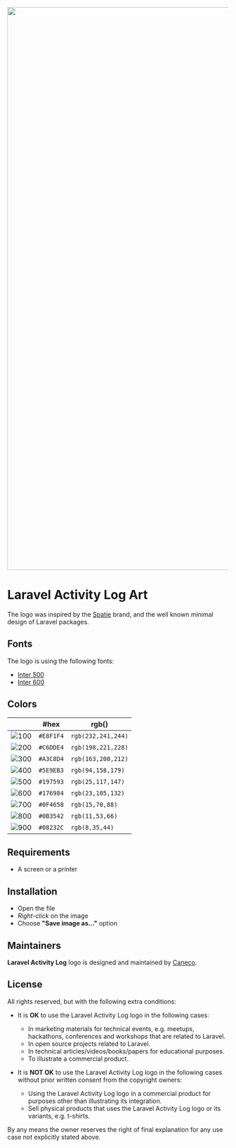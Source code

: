 <p align="center">
    <img src="/art/socialcard.png" width="1280" title="Social Card of Laravel Activity Log">
</p>

# Laravel Activity Log Art

The logo was inspired by the [Spatie](https://spatie.be) brand, and the well known minimal design of Laravel packages.

## Fonts

The logo is using the following fonts:

- [Inter 500](https://fonts.google.com/specimen/Inter#500)
- [Inter 600](https://fonts.google.com/specimen/Inter#600)

## Colors

|                            |#hex     |rgb()             |
|---                         |---      |---               |
|![100](/art/palette/100.png)|`#E8F1F4`|`rgb(232,241,244)`|
|![200](/art/palette/200.png)|`#C6DDE4`|`rgb(198,221,228)`|
|![300](/art/palette/300.png)|`#A3C8D4`|`rgb(163,200,212)`|
|![400](/art/palette/400.png)|`#5E9EB3`|`rgb(94,158,179)` |
|![500](/art/palette/500.png)|`#197593`|`rgb(25,117,147)` |
|![600](/art/palette/600.png)|`#176984`|`rgb(23,105,132)` |
|![700](/art/palette/700.png)|`#0F4658`|`rgb(15,70,88)`   |
|![800](/art/palette/800.png)|`#0B3542`|`rgb(11,53,66)`   |
|![900](/art/palette/900.png)|`#08232C`|`rgb(8,35,44)`    |

## Requirements

- A screen or a printer

## Installation

- Open the file
- *Right-click* on the image
- Choose **"Save image as…"** option

## Maintainers

**Laravel Activity Log** logo is designed and maintained by [Caneco](https://twitter.com/caneco).

## License

All rights reserved, but with the following extra conditions:

- It is **OK** to use the Laravel Activity Log logo in the following cases:
    - In marketing materials for technical events, e.g. meetups, hackathons, conferences and workshops that are related to Laravel.
    - In open source projects related to Laravel.
    - In technical articles/videos/books/papers for educational purposes.
    - To illustrate a commercial product.

- It is **NOT OK** to use the Laravel Activity Log logo in the following cases without prior written consent from the copyright owners:
    - Using the Laravel Activity Log logo in a commercial product for purposes other than illustrating its integration.
    - Sell physical products that uses the Laravel Activity Log logo or its variants, e.g. t-shirts.

By any means the owner reserves the right of final explanation for any use case not explicitly stated above.
